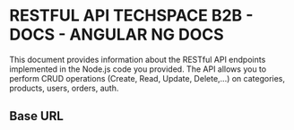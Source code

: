 # RESTFUL API TECHSPACE B2B - DOCS - ANGULAR NG DOCS
This document provides information about the RESTful API endpoints implemented in the Node.js code you provided. The API allows you to perform CRUD operations (Create, Read, Update, Delete,...) on categories, products, users, orders, auth.
## Base URL

